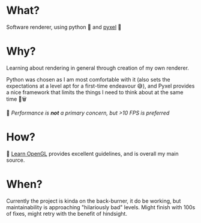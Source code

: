 # What?
Software renderer, using python 🐍 and [pyxel](https://github.com/kitao/pyxel) 🔳
# Why?
Learning about rendering in general through creation of my own renderer. 

Python was chosen as I am most comfortable with it (also sets the expectations at a level apt for a first-time endeavour 😅), and Pyxel provides a nice framework that limits the things I need to think about at the same time 🧠🗑

🐌 *Performance is **not** a primary concern, but >10 FPS is preferred*
# How?
📖 [Learn OpenGL](https://learnopengl.com/) provides excellent guidelines, and is overall my main source.
# When?
Currently the project is kinda on the back-burner, it do be working, but maintainability is approaching "hilariously bad" levels. Might finish with 100s of fixes, might retry with the benefit of hindsight.
